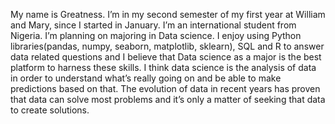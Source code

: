




My name is Greatness. I’m in my second semester of my first year at William and Mary, since I started in January. I’m an international student from Nigeria. I’m planning on majoring in Data science. I enjoy using Python libraries(pandas, numpy, seaborn, matplotlib, sklearn), SQL and R to answer data related questions and I believe that Data science as a major is the best platform to harness these skills. I think data science is the analysis of data in order to understand what’s really going on and be able to make predictions based on that. The evolution of data in recent years has proven that data can solve most problems and it’s only a matter of seeking that data to create solutions.


